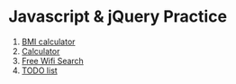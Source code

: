 # Javascript & jQuery Practice
1. [BMI calculator]([BMI_calculator/index.html](https://henry4682.github.io/Javascript-practice/BMI_calculator/index.html))
2. [Calculator]([Calculator/index.html](https://henry4682.github.io/Javascript-practice/Calculator/index.html))
3. [Free Wifi Search]([Free_Wifi_Search/index.html](https://henry4682.github.io/Javascript-practice/Free_Wifi_Search/index.html))
4. [TODO list]([TODO_List/index.html](https://henry4682.github.io/Javascript-practice/TODO_List/index.html))

